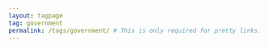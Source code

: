 ```yaml
---
layout: tagpage
tag: government
permalink: /tags/government/ # This is only required for pretty links.
---
```

